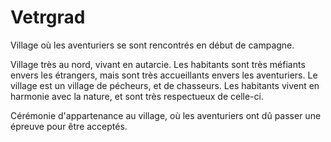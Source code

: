 # Vetrgrad
Village où les aventuriers se sont rencontrés en début de campagne.

Village très au nord, vivant en autarcie. Les habitants sont très méfiants envers les étrangers, mais sont très accueillants envers les aventuriers.
Le village est un village de pécheurs, et de chasseurs. Les habitants vivent en harmonie avec la nature, et sont très respectueux de celle-ci.

Cérémonie d'appartenance au village, où les aventuriers ont dû passer une épreuve pour être acceptés.